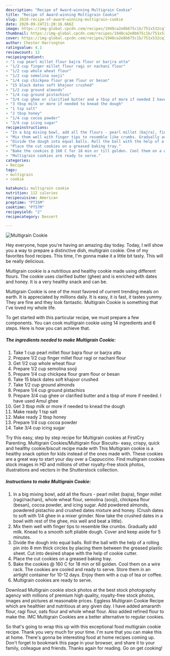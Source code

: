 ```yaml
---
description: "Recipe of Award-winning Multigrain Cookie"
title: "Recipe of Award-winning Multigrain Cookie"
slug: 2610-recipe-of-award-winning-multigrain-cookie
date: 2020-09-24T21:20:16.666Z
image: https://img-global.cpcdn.com/recipes/1948ca2e8b675c1b/751x532cq70/multigrain-cookie-recipe-main-photo.jpg
thumbnail: https://img-global.cpcdn.com/recipes/1948ca2e8b675c1b/751x532cq70/multigrain-cookie-recipe-main-photo.jpg
cover: https://img-global.cpcdn.com/recipes/1948ca2e8b675c1b/751x532cq70/multigrain-cookie-recipe-main-photo.jpg
author: Chester Harrington
ratingvalue: 4.1
reviewcount: 12
recipeingredient:
- "1 cup pearl millet flour bajra flour or barjra atta"
- "1/2 cup finger millet flour ragi or nachani flour"
- "1/2 cup whole wheat flour"
- "1/2 cup semolina sooji"
- "1/4 cup chickpea flour gram flour or besan"
- "15 black dates soft khajoor crushed"
- "1/2 cup ground almonds"
- "1/4 cup ground pistachios"
- "3/4 cup ghee or clarified butter and a tbsp of more if needed I have used Amul ghee"
- "3 tbsp milk or more if needed to knead the dough"
- "1 tsp salt"
- "2 tbsp honey"
- "1/4 cup cocoa powder"
- "3/4 cup icing sugar"
recipeinstructions:
- "In a big mixing bowl, add all the flours - pearl millet (bajra), finger millet (ragi/nachani), whole wheat flour, semolina (sooji), chickpea flour (besan), cocoa powder, and icing sugar. Add powdered almonds, powdered pistachio and crushed dates mixture and honey. (Crush dates to soft with 1/4 ghee in a mixer grinder. Now take the crushed dates in a bowl with rest of the ghee, mix well and beat a little)."
- "Mix them well with finger tips to resemble like crumbs. Gradually add milk. Knead to a smooth soft pliable dough. Cover and keep aside for 5 minutes."
- "Divide the dough into equal balls. Roll the ball with the help of a rolling pin into 8 mm thick circles by placing them between the greased plastic sheet. Cut into desired shape with the help of cookie cutter."
- "Place the cut cookies on a greased baking tray."
- "Bake the cookies @ 160 C for 18 min or till golden. Cool them on a wire rack. The cookies are cooled and ready to serve. Store them in an airtight container for 10-12 days. Enjoy them with a cup of tea or coffee."
- "Multigrain cookies are ready to serve."
categories:
- Recipe
tags:
- multigrain
- cookie

katakunci: multigrain cookie 
nutrition: 112 calories
recipecuisine: American
preptime: "PT35M"
cooktime: "PT57M"
recipeyield: "2"
recipecategory: Dessert

---
```



![Multigrain Cookie](https://img-global.cpcdn.com/recipes/1948ca2e8b675c1b/751x532cq70/multigrain-cookie-recipe-main-photo.jpg)

Hey everyone, hope you're having an amazing day today. Today, I will show you a way to prepare a distinctive dish, multigrain cookie. One of my favorites food recipes. This time, I'm gonna make it a little bit tasty. This will be really delicious.

Multigrain cookie is a nutritious and healthy cookie made using different flours. The cookie uses clarified butter (ghee) and is enriched with dates and honey. It is a very healthy snack and can be.

Multigrain Cookie is one of the most favored of current trending meals on earth. It is appreciated by millions daily. It is easy, it is fast, it tastes yummy. They are fine and they look fantastic. Multigrain Cookie is something that I've loved my whole life.


To get started with this particular recipe, we must prepare a few components. You can cook multigrain cookie using 14 ingredients and 6 steps. Here is how you can achieve that.

<!--inarticleads1-->

##### The ingredients needed to make Multigrain Cookie:

1. Take 1 cup pearl millet flour bajra flour or barjra atta
1. Prepare 1/2 cup finger millet flour ragi or nachani flour
1. Get 1/2 cup whole wheat flour
1. Prepare 1/2 cup semolina sooji
1. Prepare 1/4 cup chickpea flour gram flour or besan
1. Take 15 black dates soft khajoor crushed
1. Take 1/2 cup ground almonds
1. Prepare 1/4 cup ground pistachios
1. Prepare 3/4 cup ghee or clarified butter and a tbsp of more if needed. I have used Amul ghee
1. Get 3 tbsp milk or more if needed to knead the dough
1. Make ready 1 tsp salt
1. Make ready 2 tbsp honey
1. Prepare 1/4 cup cocoa powder
1. Take 3/4 cup icing sugar


Try this easy, step by step recipe for Multigrain cookies at FirstCry Parenting. Multigrain Cookies/Multigrain flour Biscuits- easy, crispy, quick and healthy cookie/biscuit recipe made with This Multigrain cookie is a healthy snack option for kids instead of the ones made with. These cookies are a great way to start your day over a Cappuccino. Find multigrain cookies stock images in HD and millions of other royalty-free stock photos, illustrations and vectors in the Shutterstock collection. 

<!--inarticleads2-->

##### Instructions to make Multigrain Cookie:

1. In a big mixing bowl, add all the flours - pearl millet (bajra), finger millet (ragi/nachani), whole wheat flour, semolina (sooji), chickpea flour (besan), cocoa powder, and icing sugar. Add powdered almonds, powdered pistachio and crushed dates mixture and honey. (Crush dates to soft with 1/4 ghee in a mixer grinder. Now take the crushed dates in a bowl with rest of the ghee, mix well and beat a little).
1. Mix them well with finger tips to resemble like crumbs. Gradually add milk. Knead to a smooth soft pliable dough. Cover and keep aside for 5 minutes.
1. Divide the dough into equal balls. Roll the ball with the help of a rolling pin into 8 mm thick circles by placing them between the greased plastic sheet. Cut into desired shape with the help of cookie cutter.
1. Place the cut cookies on a greased baking tray.
1. Bake the cookies @ 160 C for 18 min or till golden. Cool them on a wire rack. The cookies are cooled and ready to serve. Store them in an airtight container for 10-12 days. Enjoy them with a cup of tea or coffee.
1. Multigrain cookies are ready to serve.


Download Multigrain cookie stock photos at the best stock photography agency with millions of premium high quality, royalty-free stock photos, images and pictures at reasonable prices. Eggless Multigrain Cookie Recipe which are healthier and nutritious at any given day. I have added amaranth flour, ragi flour, oats flour and whole wheat flour. Also added refined flour to make the. IMC Multigrain Cookies are a better alternative to regular cookies. 

So that's going to wrap this up with this exceptional food multigrain cookie recipe. Thank you very much for your time. I'm sure that you can make this at home. There's gonna be interesting food at home recipes coming up. Don't forget to bookmark this page in your browser, and share it to your family, colleague and friends. Thanks again for reading. Go on get cooking!
